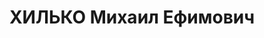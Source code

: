 ---
title: ХИЛЬКО Михаил Ефимович
description: "Род. в 1884, Минская губ., Слуцкий уезд, с. Дорошино, белорус, обр.:\
  \ высшее, б/п. Проживал: Московская обл., пос. Салтыковская, 2-й Ковровый пер.,\
  \ д. 18. Старший инженер Центрального управления Единой гидрометеорологической службы\
  \ СССР. \n  Арестован 20.02.1937. Обв. в антисоветской, фашистской и террористической\
  \ деятельности. Приговор: ВК ВС СССР, 27.10.1937 – ВМН. Расстрелян 27.10.1937, г.Москва.\
  \ \n  Реабилитирован ВК ВС СССР 05.11.1957"
---